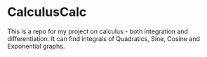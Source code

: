 # CalculusCalc
This is a repo for my project on calculus - both integration and differentiation. It can find integrals of Quadratics, Sine, Cosine and Exponential graphs.
